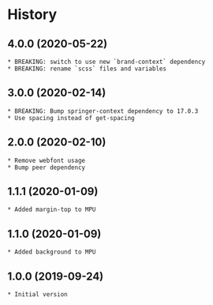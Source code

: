 # History

## 4.0.0 (2020-05-22)
    * BREAKING: switch to use new `brand-context` dependency
    * BREAKING: rename `scss` files and variables

## 3.0.0 (2020-02-14)
	* BREAKING: Bump springer-context dependency to 17.0.3
	* Use spacing instead of get-spacing

## 2.0.0 (2020-02-10)
	* Remove webfont usage
	* Bump peer dependency

## 1.1.1 (2020-01-09)
	* Added margin-top to MPU
	
## 1.1.0 (2020-01-09)
	* Added background to MPU

## 1.0.0 (2019-09-24)
	* Initial version
